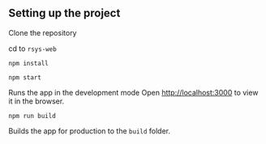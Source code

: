 ## Setting up the project

Clone the repository

cd to ```rsys-web```

```npm install```

```npm start```

Runs the app in the development mode
Open [http://localhost:3000](http://localhost:3000) to view it in the browser.

```npm run build```

Builds the app for production to the `build` folder.
